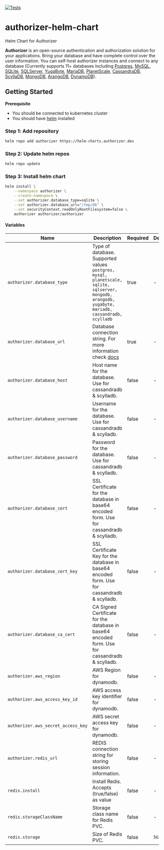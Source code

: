 [![Tests](https://github.com/authorizerdev/authorizer-helm-chart/actions/workflows/test.yml/badge.svg)](https://github.com/authorizerdev/authorizer-helm-chart/actions/workflows/test.yml)

# authorizer-helm-chart

Helm Chart for Authorizer

**Authorizer** is an open-source authentication and authorization solution for your applications. Bring your database and have complete control over the user information. You can self-host authorizer instances and connect to any database (Currently supports 11+ databases including [Postgres](https://www.postgresql.org/), [MySQL](https://www.mysql.com/), [SQLite](https://www.sqlite.org/index.html), [SQLServer](https://www.microsoft.com/en-us/sql-server/), [YugaByte](https://www.yugabyte.com/), [MariaDB](https://mariadb.org/), [PlanetScale](https://planetscale.com/), [CassandraDB](https://cassandra.apache.org/_/index.html), [ScyllaDB](https://www.scylladb.com/), [MongoDB](https://mongodb.com/), [ArangoDB](https://www.arangodb.com/), [DynamoDB](https://aws.amazon.com/dynamodb/)).

## Getting Started

**Prerequisite**

- You should be connected to kubernetes cluster
- You should have [helm](https://helm.sh/docs/intro/install/) installed

### Step 1: Add repository

```sh
helm repo add authorizer https://helm-charts.authorizer.dev
```

### Step 2: Update helm repos

```sh
helm repo update
```

### Step 3: Install helm chart

```sh
helm install \
    --namespace authorizer \
    --create-namespace \
    --set authorizer.database_type=sqlite \
    --set authorizer.database_url="/tmp/db" \
    --set securityContext.readOnlyRootFilesystem=false \
    authorizer authorizer/authorizer
```

#### Variables

| Name                               | Description                                                                                                                                       | Required | Default |
| ---------------------------------- | ------------------------------------------------------------------------------------------------------------------------------------------------- | -------- | ------- |
| `authorizer.database_type`         | Type of database. Supported values `postgres, mysql, planetscale, sqlite, sqlserver, mongodb, arangodb, yugabyte, mariadb, cassandradb, scylladb` | true     | -       |
| `authorizer.database_url`          | Database connection string. For more information check [docs](https://docs.authorizer.dev/core/databases)                                         | true     | -       |
| `authorizer.database_host`         | Host name for the database. Use for cassandradb & scylladb.                                                                                       | false    | -       |
| `authorizer.database_username`     | Username for the database. Use for cassandradb & scylladb.                                                                                        | false    | -       |
| `authorizer.database_password`     | Password for the database. Use for cassandradb & scylladb.                                                                                        | false    | -       |
| `authorizer.database_cert`         | SSL Certificate for the database in base64 encoded form. Use for cassandradb & scylladb.                                                          | false    | -       |
| `authorizer.database_cert_key`     | SSL Certificate Key for the database in base64 encoded form. Use for cassandradb & scylladb.                                                      | false    | -       |
| `authorizer.database_ca_cert`      | CA Signed Certificate for the database in base64 encoded form. Use for cassandradb & scylladb.                                                    | false    | -       |
| `authorizer.aws_region`            | AWS Region for dynamodb.                                                                                                                          | false    | -       |
| `authorizer.aws_access_key_id`     | AWS access key identifier for dynamodb.                                                                                                           | false    | -       |
| `authorizer.aws_secret_access_key` | AWS secret access key for dynamodb.                                                                                                               | false    | -       |
| `authorizer.redis_url`             | REDIS connection string for storing session information.                                                                                          | false    | -       |
| `redis.install`                    | Install Redis. Accepts (true/false) as value                                                                                                      | false    | -       |
| `redis.storageClassName`           | Storage class name for Redis PVC.                                                                                                                 | false    | -       |
| `redis.storage`                    | Size of Redis PVC.                                                                                                                                | false    | `5Gi`   |
